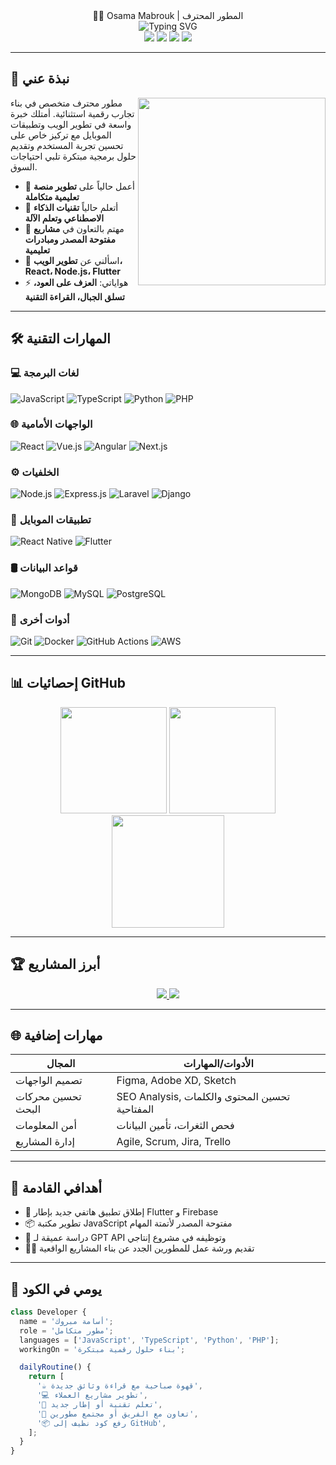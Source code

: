 <div align="center">👨‍💻 Osama Mabrouk | المطور المحترف</div>

<div align="center">
  <img src="https://readme-typing-svg.herokuapp.com?font=Fira+Code&weight=600&size=22&pause=1000&color=38BDAE&center=true&vCenter=true&random=false&width=435&lines=مطور+ويب+متكامل;مطور+تطبيقات+موبايل;خبير+في+تجربة+المستخدم+UI%2FUX;متخصص+في+حلول+برمجية+مبتكرة" alt="Typing SVG" />
</div>

<div align="center">
  <a href="https://linkedin.com/in/OsamaMabrouk"><img src="https://img.shields.io/badge/LinkedIn-0077B5?style=for-the-badge&logo=linkedin&logoColor=white"></a>
  <a href="https://twitter.com/OsamaMabrouk"><img src="https://img.shields.io/badge/Twitter-1DA1F2?style=for-the-badge&logo=twitter&logoColor=white"></a>
  <a href="mailto:osamamabrouk0@gmail.com"><img src="https://img.shields.io/badge/Email-Gmail-D14836?style=for-the-badge&logo=gmail&logoColor=white"></a>
  <a href="https://osamamabrouk0.github.io/Portfolio/"><img src="https://img.shields.io/badge/Portfolio-000000?style=for-the-badge&logo=netlify&logoColor=white"></a>
</div>

---

## 🌟 نبذة عني

<p align="center">
  <img align="right" src="https://media.giphy.com/media/qgQUggAC3Pfv687qPC/giphy.gif" width="300">
</p>

مطور محترف متخصص في بناء تجارب رقمية استثنائية. أمتلك خبرة واسعة في تطوير الويب وتطبيقات الموبايل مع تركيز خاص على تحسين تجربة المستخدم وتقديم حلول برمجية مبتكرة تلبي احتياجات السوق.

- 🔭 أعمل حالياً على **تطوير منصة تعليمية متكاملة**
- 🌱 أتعلم حالياً **تقنيات الذكاء الاصطناعي وتعلم الآلة**
- 👯 مهتم بالتعاون في **مشاريع مفتوحة المصدر ومبادرات تعليمية**
- 💬 اسألني عن **تطوير الويب، React، Node.js، Flutter**
- ⚡ هواياتي: **العزف على العود، تسلق الجبال، القراءة التقنية**

---

## 🛠️ المهارات التقنية

### 💻 لغات البرمجة
![JavaScript](https://img.shields.io/badge/JavaScript-F7DF1E?style=for-the-badge&logo=javascript&logoColor=black)
![TypeScript](https://img.shields.io/badge/TypeScript-007ACC?style=for-the-badge&logo=typescript&logoColor=white)
![Python](https://img.shields.io/badge/Python-3776AB?style=for-the-badge&logo=python&logoColor=white)
![PHP](https://img.shields.io/badge/PHP-777BB4?style=for-the-badge&logo=php&logoColor=white)

### 🌐 الواجهات الأمامية
![React](https://img.shields.io/badge/React-20232A?style=for-the-badge&logo=react&logoColor=61DAFB)
![Vue.js](https://img.shields.io/badge/Vue.js-35495E?style=for-the-badge&logo=vue.js&logoColor=4FC08D)
![Angular](https://img.shields.io/badge/Angular-DD0031?style=for-the-badge&logo=angular&logoColor=white)
![Next.js](https://img.shields.io/badge/Next.js-000000?style=for-the-badge&logo=next.js&logoColor=white)

### ⚙️ الخلفيات
![Node.js](https://img.shields.io/badge/Node.js-43853D?style=for-the-badge&logo=node.js&logoColor=white)
![Express.js](https://img.shields.io/badge/Express.js-404D59?style=for-the-badge&logo=express&logoColor=white)
![Laravel](https://img.shields.io/badge/Laravel-FF2D20?style=for-the-badge&logo=laravel&logoColor=white)
![Django](https://img.shields.io/badge/Django-092E20?style=for-the-badge&logo=django&logoColor=white)

### 📱 تطبيقات الموبايل
![React Native](https://img.shields.io/badge/React_Native-20232A?style=for-the-badge&logo=react&logoColor=61DAFB)
![Flutter](https://img.shields.io/badge/Flutter-02569B?style=for-the-badge&logo=flutter&logoColor=white)

### 🛢️ قواعد البيانات
![MongoDB](https://img.shields.io/badge/MongoDB-4EA94B?style=for-the-badge&logo=mongodb&logoColor=white)
![MySQL](https://img.shields.io/badge/MySQL-005C84?style=for-the-badge&logo=mysql&logoColor=white)
![PostgreSQL](https://img.shields.io/badge/PostgreSQL-316192?style=for-the-badge&logo=postgresql&logoColor=white)

### 🧰 أدوات أخرى
![Git](https://img.shields.io/badge/Git-F05032?style=for-the-badge&logo=git&logoColor=white)
![Docker](https://img.shields.io/badge/Docker-2496ED?style=for-the-badge&logo=docker&logoColor=white)
![GitHub Actions](https://img.shields.io/badge/GitHub_Actions-2088FF?style=for-the-badge&logo=github-actions&logoColor=white)
![AWS](https://img.shields.io/badge/AWS-232F3E?style=for-the-badge&logo=amazon-aws&logoColor=white)

---

## 📊 إحصائيات GitHub

<div align="center">
  <img src="https://github-readme-stats.vercel.app/api?username=OsamaMabrouk0&show_icons=true&theme=radical" height="170">
  <img src="https://github-readme-stats.vercel.app/api/top-langs/?username=OsamaMabrouk0&layout=compact&theme=radical" height="170">
  <img src="https://github-readme-streak-stats.herokuapp.com/?user=OsamaMabrouk0&theme=radical" height="180">
</div>

---

## 🏆 أبرز المشاريع

<div align="center">
  <a href="https://github.com/OsamaMabrouk0/link-manager-app">
    <img src="https://github-readme-stats.vercel.app/api/pin/?username=OsamaMabrouk0&repo=link-manager-app&theme=radical">
  </a>
  <a href="https://github.com/OsamaMabrouk0/slash-landing-page">
    <img src="https://github-readme-stats.vercel.app/api/pin/?username=OsamaMabrouk0&repo=slash-landing-page&theme=radical">
  </a>
</div>

---

## 🌐 مهارات إضافية

| المجال               | الأدوات/المهارات                           |
|---------------------|---------------------------------------------|
| تصميم الواجهات      | Figma, Adobe XD, Sketch                     |
| تحسين محركات البحث  | SEO Analysis, تحسين المحتوى والكلمات المفتاحية |
| أمن المعلومات       | فحص الثغرات، تأمين البيانات                 |
| إدارة المشاريع      | Agile, Scrum, Jira, Trello                 |

---

## 🎯 أهدافي القادمة

- 📱 إطلاق تطبيق هاتفي جديد بإطار Flutter و Firebase
- 📦 تطوير مكتبة JavaScript مفتوحة المصدر لأتمتة المهام
- 🧠 دراسة عميقة لـ GPT API وتوظيفه في مشروع إنتاجي
- 👨‍🏫 تقديم ورشة عمل للمطورين الجدد عن بناء المشاريع الواقعية

---

## 📌 يومي في الكود

```ts
class Developer {
  name = 'أسامة مبروك';
  role = 'مطور متكامل';
  languages = ['JavaScript', 'TypeScript', 'Python', 'PHP'];
  workingOn = 'بناء حلول رقمية مبتكرة';

  dailyRoutine() {
    return [
      '☕ قهوة صباحية مع قراءة وثائق جديدة',
      '💻 تطوير مشاريع العملاء',
      '🧠 تعلم تقنية أو إطار جديد',
      '🤝 تعاون مع الفريق أو مجتمع مطورين',
      '📦 رفع كود نظيف إلى GitHub',
    ];
  }
}
